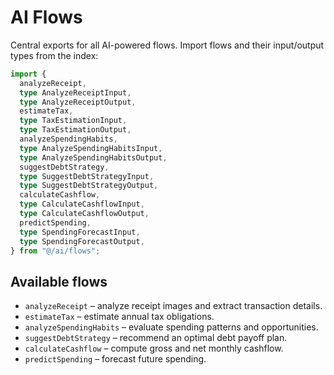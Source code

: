 # AI Flows

Central exports for all AI-powered flows. Import flows and their input/output types from the index:

```ts
import {
  analyzeReceipt,
  type AnalyzeReceiptInput,
  type AnalyzeReceiptOutput,
  estimateTax,
  type TaxEstimationInput,
  type TaxEstimationOutput,
  analyzeSpendingHabits,
  type AnalyzeSpendingHabitsInput,
  type AnalyzeSpendingHabitsOutput,
  suggestDebtStrategy,
  type SuggestDebtStrategyInput,
  type SuggestDebtStrategyOutput,
  calculateCashflow,
  type CalculateCashflowInput,
  type CalculateCashflowOutput,
  predictSpending,
  type SpendingForecastInput,
  type SpendingForecastOutput,
} from "@/ai/flows";
```

## Available flows

- `analyzeReceipt` – analyze receipt images and extract transaction details.
- `estimateTax` – estimate annual tax obligations.
- `analyzeSpendingHabits` – evaluate spending patterns and opportunities.
- `suggestDebtStrategy` – recommend an optimal debt payoff plan.
- `calculateCashflow` – compute gross and net monthly cashflow.
- `predictSpending` – forecast future spending.
